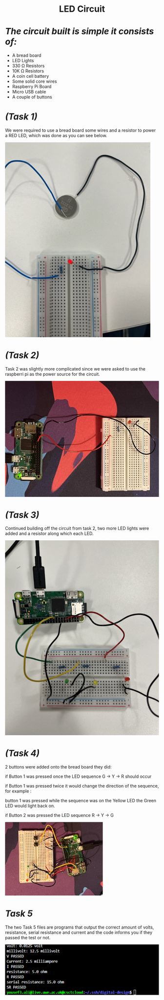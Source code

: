 

<h1 align="center"> LED Circuit </h1>


# *The circuit built is simple it consists of:*

-  A bread board 
-  LED Lights 
-  330  Ω Resistors
-  10K Ω Resistors
-  A coin cell battery 
-  Some solid core wires 
-  Raspberry Pi Board 
-  Micro USB cable 
-  A couple of buttons

# *(Task 1)*

We were required to use a bread board some wires and a resistor to power a RED LED, which was done as you can see below.

![Task1](./Images/LEDcircuitTask1.png)


# *(Task 2)*

Task 2 was slightly more complicated since we were asked to use the raspberri pi as the power source for the circuit. 

![Task2](./Images/LEDcircuitTask2.png)


# *(Task 3)*

Continued building off the circuit from task 2, two more LED lights were added and a resistor along which each LED.


![Task3](./Images/LEDcircuitTask3.png)

 
 # *(Task 4)*
 
2 buttons were added onto the bread board they did:

if Button 1 was pressed once the LED sequence G -> Y -> R should occur 

if Button 1 was pressed twice it would change the direction of the sequence, for example :

button 1 was pressed while the sequence was on the Yellow LED the Green LED would light back on.

if Button 2 was pressed the LED sequence R -> Y -> G


![Task4](./Images/LEDcircuittask4.jpg)

# *Task 5* 

The two Task 5 files are programs that output the correct amount of volts, resistance, serial resistance and current and the code informs you if they passed the test or not.

![Task4](./Images/Task5output.png)






